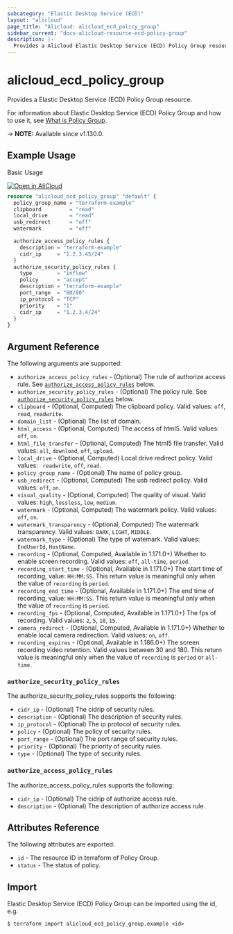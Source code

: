 ```yaml
---
subcategory: "Elastic Desktop Service (ECD)"
layout: "alicloud"
page_title: "Alicloud: alicloud_ecd_policy_group"
sidebar_current: "docs-alicloud-resource-ecd-policy-group"
description: |-
  Provides a Alicloud Elastic Desktop Service (ECD) Policy Group resource.
---
```


# alicloud_ecd_policy_group

Provides a Elastic Desktop Service (ECD) Policy Group resource.

For information about Elastic Desktop Service (ECD) Policy Group and how to use it, see [What is Policy Group](https://www.alibabacloud.com/help/en/wuying-workspace/developer-reference/api-ecd-2020-09-30-createpolicygroup).

-> **NOTE:** Available since v1.130.0.

## Example Usage

Basic Usage

<div style="display: block;margin-bottom: 40px;"><div class="oics-button" style="float: right;position: absolute;margin-bottom: 10px;">
  <a href="https://api.aliyun.com/terraform?resource=alicloud_ecd_policy_group&exampleId=8b6500b3-4da7-1d11-22dc-ef58e8a22b9db4492c0a&activeTab=example&spm=docs.r.ecd_policy_group.0.8b6500b34d&intl_lang=EN_US" target="_blank">
    <img alt="Open in AliCloud" src="https://img.alicdn.com/imgextra/i1/O1CN01hjjqXv1uYUlY56FyX_!!6000000006049-55-tps-254-36.svg" style="max-height: 44px; max-width: 100%;">
  </a>
</div></div>

```terraform
resource "alicloud_ecd_policy_group" "default" {
  policy_group_name = "terraform-example"
  clipboard         = "read"
  local_drive       = "read"
  usb_redirect      = "off"
  watermark         = "off"

  authorize_access_policy_rules {
    description = "terraform-example"
    cidr_ip     = "1.2.3.45/24"
  }
  authorize_security_policy_rules {
    type        = "inflow"
    policy      = "accept"
    description = "terraform-example"
    port_range  = "80/80"
    ip_protocol = "TCP"
    priority    = "1"
    cidr_ip     = "1.2.3.4/24"
  }
}
```

## Argument Reference

The following arguments are supported:

* `authorize_access_policy_rules` - (Optional) The rule of authorize access rule. See [`authorize_access_policy_rules`](#authorize_access_policy_rules) below.
* `authorize_security_policy_rules` - (Optional) The policy rule. See [`authorize_security_policy_rules`](#authorize_security_policy_rules) below.
* `clipboard` - (Optional, Computed) The clipboard policy. Valid values: `off`, `read`, `readwrite`.
* `domain_list` - (Optional) The list of domain.
* `html_access` - (Optional, Computed) The access of html5. Valid values: `off`, `on`.
* `html_file_transfer` - (Optional, Computed) The html5 file transfer. Valid values: `all`, `download`, `off`, `upload`.
* `local_drive` - (Optional, Computed) Local drive redirect policy. Valid values: ` readwrite`, `off`, `read`.
* `policy_group_name` - (Optional) The name of policy group.
* `usb_redirect` - (Optional, Computed) The usb redirect policy. Valid values: `off`, `on`.
* `visual_quality` - (Optional, Computed) The quality of visual. Valid values: `high`, `lossless`, `low`, `medium`.
* `watermark` - (Optional, Computed) The watermark policy. Valid values: `off`, `on`.
* `watermark_transparency` - (Optional, Computed) The watermark transparency. Valid values: `DARK`, `LIGHT`, `MIDDLE`.
* `watermark_type` - (Optional) The type of watemark. Valid values: `EndUserId`, `HostName`.
* `recording` - (Optional, Computed, Available in 1.171.0+) Whether to enable screen recording. Valid values: `off`, `all-time`, `period`.
* `recording_start_time` - (Optional, Available in 1.171.0+) The start time of recording, value: `HH:MM:SS`. This return value is meaningful only when the value of `recording` is `period`.
* `recording_end_time` - (Optional, Available in 1.171.0+) The end time of recording, value: `HH:MM:SS`. This return value is meaningful only when the value of `recording` is `period`.
* `recording_fps` - (Optional, Computed, Available in 1.171.0+) The fps of recording. Valid values: `2`, `5`, `10`, `15`.
* `camera_redirect` - (Optional, Computed, Available in 1.171.0+) Whether to enable local camera redirection. Valid values: `on`, `off`.
* `recording_expires` - (Optional, Available in 1.186.0+) The screen recording video retention. Valid values between 30 and 180. This return value is meaningful only when the value of `recording` is `period` or `all-time`.

### `authorize_security_policy_rules`

The authorize_security_policy_rules supports the following: 

* `cidr_ip` - (Optional) The cidrip of security rules.
* `description` - (Optional) The description of security rules.
* `ip_protocol` - (Optional) The ip protocol of security rules.
* `policy` - (Optional) The policy of security rules.
* `port_range` - (Optional) The port range of security rules.
* `priority` - (Optional) The priority of security rules.
* `type` - (Optional) The type of security rules.

### `authorize_access_policy_rules`

The authorize_access_policy_rules supports the following: 

* `cidr_ip` - (Optional) The cidrip of authorize access rule.
* `description` - (Optional) The description of authorize access rule.

## Attributes Reference

The following attributes are exported:

* `id` - The resource ID in terraform of Policy Group.
* `status` - The status of policy.

## Import

Elastic Desktop Service (ECD) Policy Group can be imported using the id, e.g.

```shell
$ terraform import alicloud_ecd_policy_group.example <id>
```
